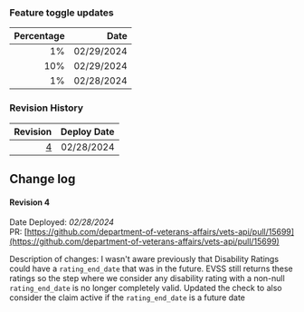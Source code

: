 ### Feature toggle updates
| Percentage | Date       |
| ---------: | ---------: |
|         1% | 02/29/2024 |
|        10% | 02/29/2024 |
|         1% | 02/28/2024 |


### Revision History
| Revision         | Deploy Date |
| ---------------: | ----------: |
| [4](#revision-4) |  02/28/2024 |


## Change log
#### Revision 4
Date Deployed: _02/28/2024_ \
PR: [https://github.com/department-of-veterans-affairs/vets-api/pull/15699](https://github.com/department-of-veterans-affairs/vets-api/pull/15699)

Description of changes: I wasn't aware previously that Disability Ratings could have a `rating_end_date` that was in the future. EVSS still returns these ratings so the step where we consider any disability rating with a non-null `rating_end_date` is no longer completely valid. Updated the check to also consider the claim active if the `rating_end_date` is a future date
